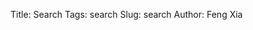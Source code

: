 Title: Search
Tags: search
Slug: search
Author: Feng Xia

<div id="search"></div>

<script type="text/babel">
 var randomId = function() {
   return "MY" + (Math.random() * 1e32).toString(12);
 };

 var ItemBox = React.createClass({
   render: function(){
      var url = "/"+this.props.url;
      return (
       <div className="row">
         <div className="col s2">
           <i className="fa fa-tag">&nbsp;</i>
           {this.props.tags}
         </div>
         <div className="col s7 myhighlight">
           {this.props.title}
         </div>
         <div className="col s3 right-align">
           <a href={url}>
             read more
           </a>
         </div>
         <br />
         <div className="divider"></div>
       </div>
     );
   }
 });

 var SearchBox = React.createClass({
   getInitialState: function(){
     return {
       in_search: "",
       articles: []
     }
   },
   _setContent: function(json){
     this.setState({
       articles: json
     });
   },
   _handleChange: function(event){
     this.debounceHandleChange(event.target.value);
   },
   componentDidMount: function(){
     var setContent = this._setContent;
     fetch("/tipuesearch_content.json")
       .then(function(resp){
         return resp.json();
       }).then(function(json){
         if ((typeof json != "undefined") && json){
           setContent(json);
         }
       });

     var handleChange = this._handleChange;
     this.debounceHandleChange = _.debounce(function(data){
       this.setState({
         in_search: data
       })
     }, 500);
   },
   render: function(){
     var pages = this.state.articles.pages;
     var in_search = this.state.in_search;
     var items = pages; // by default, display all pages
     if (in_search){
       items = _.filter(pages, function(p){
         // search for searchbox input
         if (p.title.indexOf(in_search)>0 || p.text.indexOf(in_search)>0){
           return true;
         }else{
           return false;
         }
       });
     }

     // display all pages or filtered items
     if (pages){
       items = items.map(function(p){
         return <ItemBox key ={p.url}
                         {...p}/>

       });
     }

     // render
     return (
       <div>
         <SearchInput handleChange ={this._handleChange}/>
         {items}
       </div>
     )
   }
 });

 var SearchInput = React.createClass({
   render: function(){
     return (
       <div className="input-field">
         <input type="text"
                placeholder="Search content"
                onChange={this.props.handleChange}/>
       </div>
     );
   }
 });


 ReactDOM.render(
   <SearchBox />,
   document.getElementById("search")
 );

</script>

